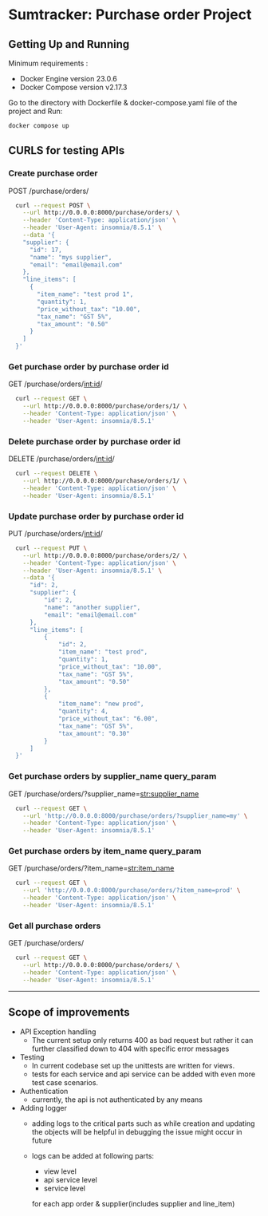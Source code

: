 # Sumtracker: Purchase order Project

## Getting Up and Running

Minimum requirements :
- Docker Engine version 23.0.6
- Docker Compose version v2.17.3

Go to the directory with Dockerfile & docker-compose.yaml file of the project and Run:
```bash
docker compose up
```

## CURLS for testing APIs

### Create purchase order
POST /purchase/orders/
```bash
  curl --request POST \
    --url http://0.0.0.0:8000/purchase/orders/ \
    --header 'Content-Type: application/json' \
    --header 'User-Agent: insomnia/8.5.1' \
    --data '{
    "supplier": {
      "id": 17,
      "name": "mys supplier",
      "email": "email@email.com"
    },
    "line_items": [
      {
        "item_name": "test prod 1",
        "quantity": 1,
        "price_without_tax": "10.00",
        "tax_name": "GST 5%",
        "tax_amount": "0.50"
      }
    ]
  }'
```
### Get purchase order by purchase order id
GET /purchase/orders/<int:id>/
```bash
  curl --request GET \
    --url http://0.0.0.0:8000/purchase/orders/1/ \
    --header 'Content-Type: application/json' \
    --header 'User-Agent: insomnia/8.5.1'
```
### Delete purchase order by purchase order id
DELETE /purchase/orders/<int:id>/
```bash
  curl --request DELETE \
    --url http://0.0.0.0:8000/purchase/orders/1/ \
    --header 'Content-Type: application/json' \
    --header 'User-Agent: insomnia/8.5.1'
```
### Update purchase order by purchase order id
PUT /purchase/orders/<int:id>/
```bash
  curl --request PUT \
    --url http://0.0.0.0:8000/purchase/orders/2/ \
    --header 'Content-Type: application/json' \
    --header 'User-Agent: insomnia/8.5.1' \
    --data '{
      "id": 2,
      "supplier": {
          "id": 2,
          "name": "another supplier",
          "email": "email@email.com"
      },
      "line_items": [
          {
              "id": 2,
              "item_name": "test prod",
              "quantity": 1,
              "price_without_tax": "10.00",
              "tax_name": "GST 5%",
              "tax_amount": "0.50"
          },
          {
              "item_name": "new prod",
              "quantity": 4,
              "price_without_tax": "6.00",
              "tax_name": "GST 5%",
              "tax_amount": "0.30"
          }
      ]
  }'
```
### Get purchase orders by supplier_name query_param
GET /purchase/orders/?supplier_name=<str:supplier_name>
```bash
  curl --request GET \
    --url 'http://0.0.0.0:8000/purchase/orders/?supplier_name=my' \
    --header 'Content-Type: application/json' \
    --header 'User-Agent: insomnia/8.5.1'
```
### Get purchase orders by item_name query_param
GET /purchase/orders/?item_name=<str:item_name>
```bash
  curl --request GET \
    --url 'http://0.0.0.0:8000/purchase/orders/?item_name=prod' \
    --header 'Content-Type: application/json' \
    --header 'User-Agent: insomnia/8.5.1'
```
### Get all purchase orders
GET /purchase/orders/
```bash
  curl --request GET \
    --url http://0.0.0.0:8000/purchase/orders/ \
    --header 'Content-Type: application/json' \
    --header 'User-Agent: insomnia/8.5.1'
```

---
## Scope of improvements
- API Exception handling 
  - The current setup only returns 400 as bad request but rather it can further classified down to 404 with specific error messages
- Testing
  - In current codebase set up the unittests are written for views. 
  - tests for each service and api service can be added with even more test case scenarios.
- Authentication
  - currently, the api is not authenticated by any means
- Adding logger
  - adding logs to the critical parts such as while creation and updating the objects will be helpful in debugging the issue might occur in future
  - logs can be added at following parts:
    - view level
    - api service level
    - service level 

    for each app order & supplier(includes supplier and line_item)
